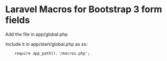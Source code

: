 Laravel Macros for Bootstrap 3 form fields
========

Add the file in app/global.php


Include it in app/start/global.php as so:

		require app_path().'/macros.php';

